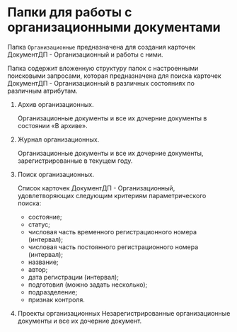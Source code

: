 # Папки для работы с организационными документами

Папка `Организационные` предназначена для создания карточек ДокументДП - Организационный и работы с ними.

Папка содержит вложенную структуру папок с настроенными поисковыми запросами, которая предназначена для поиска карточек ДокументДП - Организационный в различных состояниях по различным атрибутам.

1. Архив организационных.

   Организационные документы и все их дочерние документы в состоянии «В архиве».

2. Журнал организационных.

   Организационные документы и все их дочерние документы, зарегистрированные в текущем году.

3. Поиск организационных.

   Список карточек ДокументДП - Организационный, удовлетворяющих следующим критериям параметрического поиска:

   - состояние;
   - статус;
   - числовая часть временного регистрационного номера (интервал);
   - числовая часть постоянного регистрационного номера (интервал);
   - название;
   - автор;
   - дата регистрации (интервал);
   - подготовил (можно задать несколько);
   - подразделение;
   - признак контроля.

4. Проекты организационных Незарегистрированные организационные документы и все их дочерние документ.